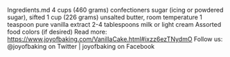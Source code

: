 Ingredients.md
4 cups (460 grams) confectioners sugar (icing or powdered sugar), sifted 1 cup (226 grams) unsalted butter, room temperature 1 teaspoon pure vanilla extract 2-4 tablespoons milk or light cream Assorted food colors (if desired) Read more: https://www.joyofbaking.com/VanillaCake.html#ixzz6ezTNydmO Follow us: @joyofbaking on Twitter | joyofbaking on Facebook
